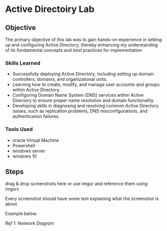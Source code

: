 # Active Directoiry Lab

## Objective

The primary objective of this lab was to gain hands-on experience in setting up and configuring Active Directory, thereby enhancing my understanding of its fundamental concepts and best practices for implementation

### Skills Learned

- Successfully deploying Active Directory, including setting up domain controllers, domains, and organizational units.
- Learning how to create, modify, and manage user accounts and groups within Active Directory.
- Configuring Domain Name System (DNS) services within Active Directory to ensure proper name resolution and domain functionality.
- Developing skills in diagnosing and resolving common Active Directory issues, such as replication problems, DNS misconfigurations, and authentication failures.

### Tools Used

- oracle Virtual Machine 
- Powershell
- windows server
- windows 10 

## Steps
drag & drop screenshots here or use imgur and reference them using imgsrc

Every screenshot should have some text explaining what the screenshot is about.

Example below.

*Ref 1: Network Diagram*
